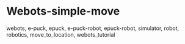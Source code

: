 # Webots-simple-move
webots, e-puck, epuck, e-puck-robot,  epuck-robot, simulator, robot, robotics, move_to_location, webots_tutorial
